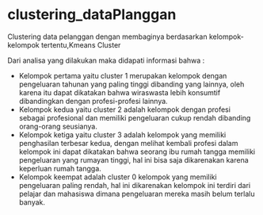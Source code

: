 # clustering_dataPlanggan

Clustering data pelanggan dengan membaginya berdasarkan kelompok-kelompok tertentu,Kmeans Cluster

Dari analisa yang dilakukan maka didapati informasi bahwa : 
- Kelompok pertama yaitu cluster 1 merupakan kelompok dengan pengeluaran tahunan yang paling tinggi dibanding yang lainnya, oleh karena itu dapat dikatakan bahwa wiraswasta lebih konsumtif dibandingkan dengan profesi-profesi lainnya.
- Kelompok kedua yaitu cluster 2 adalah kelompok dengan profesi sebagai profesional dan memiliki pengeluaran cukup rendah dibanding orang-orang seusianya.
- Kelompok ketiga yaitu cluster 3 adalah kelompok yang memiliki penghasilan terbesar kedua, dengan melihat kembali profesi dalam kelompok ini dapat dikatakan bahwa seorang ibu rumah tangga memiliki pengeluaran yang rumayan tinggi, hal ini bisa saja dikarenakan karena keperluan rumah tangga.
- Kelompok keempat adalah cluster 0 kelompok yang memiliki pengeluaran paling rendah, hal ini dikarenakan kelompok ini terdiri dari pelajar dan mahasiswa dimana pengeluaran mereka masih belum terlalu banyak.
